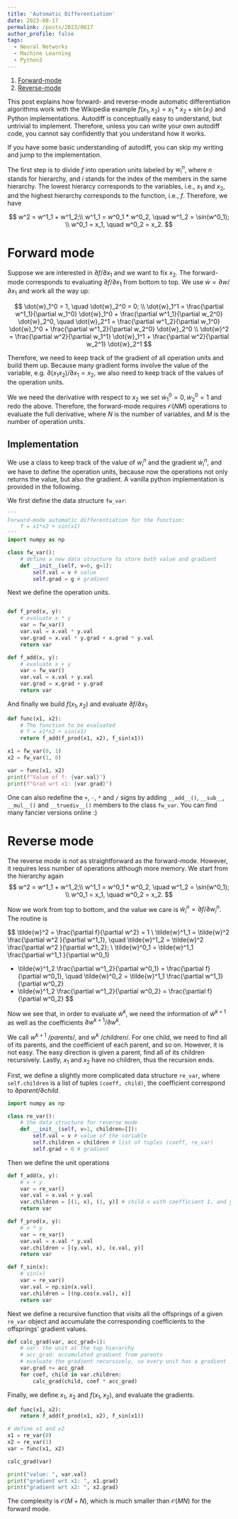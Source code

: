 ```yaml
---
title: 'Automatic Differentiation'
date: 2023-08-17
permalink: /posts/2023/0817
author_profile: false
tags:
  - Neural Networks
  - Machine Learning
  - Python3
---
```

1. [Forward-mode](#forward-mode)
2. [Reverse-mode](#reverse-mode)

This post explains how forward- and reverse-mode automatic differentiation algorithms work with the Wikipedia example $f(x_1, x_2) = x_1 * x_2 + \sin(x_1)$ and Python implementations. Autodiff is conceptually easy to understand, but untrivial to implement. Therefore, unless you can write your own autodiff code, you cannot say confidently that you understand how it works. 

If you have some basic understanding of autodiff, you can skip my writing and jump to the implementation.

The first step is to divide $f$ into operation units labeled by $w^{n}_i$, where $n$ stands for hierarchy, and $i$ stands for the index of the members in the same hierarchy. The lowest hierarcy corresponds to the variables, i.e., $x_1$ and $x_2$, and the highest hierarchy corresponds to the function, i.e., $f$. Therefore, we have

$$
w^2 = w^1_1 + w^1_2;\\
w^1_1 = w^0_1 * w^0_2, \quad w^1_2 = \sin(w^0_1); \\
w^0_1 = x_1, \quad w^0_2 = x_2.
$$

# Forward mode
Suppose we are interested in  $\partial f/\partial x_1$ and we want to fix $x_2$. The forward-mode corresponds to evaluating $\partial f/\partial x_1$ from bottom to top. We use $\dot{w} = \partial w/\partial x_1$ and work all the way up:

$$
\dot{w}_1^0 = 1, \quad \dot{w}_2^0 = 0; \\
\dot{w}_1^1 = \frac{\partial w^1_1}{\partial w_1^0}  \dot{w}_1^0 + \frac{\partial w^1_1}{\partial w_2^0}  \dot{w}_2^0, 
\quad \dot{w}_2^1 = \frac{\partial w^1_2}{\partial w_1^0}  \dot{w}_1^0 + \frac{\partial w^1_2}{\partial w_2^0}  \dot{w}_2^0 \\
\dot{w}^2 = \frac{\partial w^2}{\partial w_1^1}  \dot{w}_1^1 + \frac{\partial w^2}{\partial w_2^1}  \dot{w}_2^1
$$ 

Therefore, we need to keep track of the gradient of all operation units and build them up. Because many gradient forms involve the value of the variable, e.g. $\partial (x_1 x_2)/\partial x_1 = x_2$, we also need to keep track of the values of the operation units. 

We we need the derivative with respect to $x_2$ we set $\dot{w}_1^0 = 0, \dot{w}_2^0 = 1$ and redo the above. Therefore, the forward-mode requires $\mathcal{O}(N M)$ operations to evaluate the full derivative, where $N$ is the number of variables, and $M$ is the number of operation units. 

## Implementation
We use a class to keep track of the value of $w_i^n$ and the gradient $\dot{w}_i^n$, and we have to define the operation units, because now the operations not only returns the value, but also the gradient. A vanilla python implementation is provided in the following.

We first define the data structure `fw_var`:
```python
'''
Forward-mode automatic differentiation for the function:
    f = x1*x2 + sin(x1) 
'''
import numpy as np

class fw_var():
    # define a new data structure to store both value and gradient
    def __init__(self, v=0, g=1):
        self.val = v # value
        self.grad = g # gradient
```
Next we define the operation units. 

```python

def f_prod(x, y):
    # evaluate x * y
    var = fw_var()
    var.val = x.val * y.val
    var.grad = x.val * y.grad + x.grad * y.val
    return var

def f_add(x, y):
    # evaluate x + y
    var = fw_var()
    var.val = x.val + y.val
    var.grad = x.grad + y.grad
    return var
```
And finally we build $f(x_1, x_2)$ and evaluate $\partial f/\partial x_1$.
```python
def func(x1, x2):
    # The function to be evaluated 
    # f = x1*x2 + sin(x1) 
    return f_add(f_prod(x1, x2), f_sin(x1))

x1 = fw_var(0, 1)
x2 = fw_var(1, 0)

var = func(x1, x2)
print(f"Value of f: {var.val}")
print(f"Grad wrt x1: {var.grad}")
```

One can also redefine the `+`, `-`, `*` and `/` signs by adding `__add__()`, `__sub__`, `__mul__()` and `__truediv__()` members to the class `fw_var`. You can find many fancier versions online :) 

# Reverse mode
The reverse mode is not as straightforward as the forward-mode. However, it requires less number of operations although more memory. We start from the hierarchy again
$$
w^2 = w^1_1 + w^1_2;\\
w^1_1 = w^0_1 * w^0_2, \quad w^1_2 = \sin(w^0_1); \\
w^0_1 = x_1, \quad w^0_2 = x_2.
$$

Now we work from top to bottom, and the value we care is $\tilde{w}_i^n = \partial f/\partial w_i^n$. The routine is

$$
\tilde{w}^2 = \frac{\partial f}{\partial w^2} = 1 \\
\tilde{w}^1_1 = \tilde{w}^2  \frac{\partial w^2 }{\partial w^1_1}, \quad
\tilde{w}^1_2 = \tilde{w}^2  \frac{\partial w^2 }{\partial w^1_2}; \\
\tilde{w}^0_1 = \tilde{w}^1_1  \frac{\partial w^1_1 }{\partial w^0_1} 
+ \tilde{w}^1_2  \frac{\partial w^1_2}{\partial w^0_1} = \frac{\partial f}{\partial  w^0_1}, \quad 
\tilde{w}^0_2 = \tilde{w}^1_1  \frac{\partial w^1_1}{\partial w^0_2} 
+ \tilde{w}^1_2  \frac{\partial w^1_2}{\partial w^0_2} = \frac{\partial f}{\partial  w^0_2}
$$

Now we see that, in order to evaluate $\tilde{w}^k$, we need the information of $\tilde{w}^{k+1}$
as well as the coefficients $\partial w^{k+1}/ \partial w^k$. 

We call $w^{k+1}$  /*parents*/, and 
$w^k$ /*children*/. For one child, we need to find all of its parents, and the coefficient of each parent, and so on. However, it is not easy. The easy direction is given a parent, find all of its children recursively. Lastly, $x_1$ and $x_2$ have no children, thus the recursion ends. 

First, we define a slightly more complicated data structure `re_var`, where `self.children` is a list of tuples `(coeff, child)`, the coefficient correspond to $\partial parent/\partial child$.
```python
import numpy as np

class re_var():
    # the data structure for reverse mode
    def __init__(self, v=1, children=[]):
        self.val = v # value of the variable
        self.children = children # list of tuples (coeff, re_var) 
        self.grad = 0 # gradient
```

Then we define the unit operations
```python
def f_add(x, y):
    # x + y
    var = re_var()
    var.val = x.val + y.val
    var.children = [(1, x), (1, y)] # child x with coefficient 1, and y with 1
    return var

def f_prod(x, y):
    # x * y
    var = re_var()
    var.val = x.val * y.val
    var.children = [(y.val, x), (x.val, y)]
    return var

def f_sin(x):
    # sin(x)
    var = re_var()
    var.val = np.sin(x.val)
    var.children = [(np.cos(x.val), x)]
    return var
```

Next we define a recursive function that visits all the offsprings of a given `re_var` object and accumulate the corresponding coefficients to the offsprings' gradient values.

```python
def calc_grad(var, acc_grad=1):
    # var: the unit at the top hierarchy
    # acc_grad: accumulated gradient from parents
    # evaluate the gradient recursively, so every unit has a gradient
    var.grad += acc_grad
    for coef, child in var.children:
        calc_grad(child, coef * acc_grad)
```

Finally, we define $x_1$, $x_2$ and $f(x_1, x_2)$, and evaluate the gradients.

```python
def func(x1, x2):
    return f_add(f_prod(x1, x2), f_sin(x1))

# define x1 and x2
x1 = re_var(0)
x2 = re_var(1)
var = func(x1, x2)

calc_grad(var)

print("value: ", var.val)
print("gradient wrt x1: ", x1.grad)
print("gradient wrt x2: ", x2.grad)
```
The complexity is $\mathcal{O}(M+N)$, which is much smaller than $\mathcal{O}(MN)$ for the forward mode.